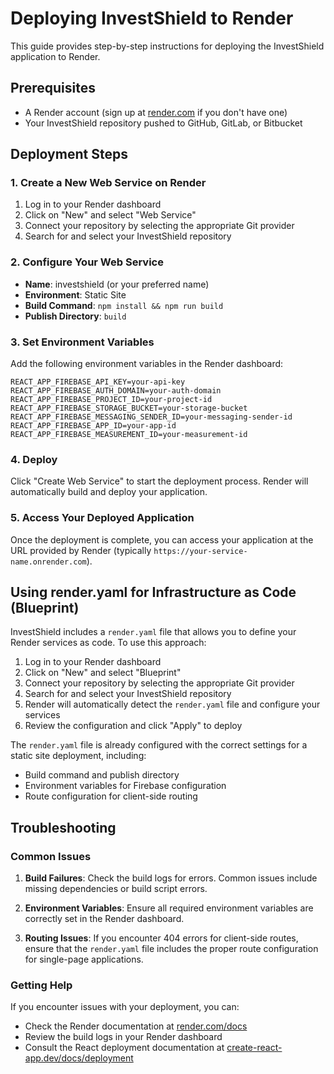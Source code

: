 # Deploying InvestShield to Render

This guide provides step-by-step instructions for deploying the InvestShield application to Render.

## Prerequisites

- A Render account (sign up at [render.com](https://render.com) if you don't have one)
- Your InvestShield repository pushed to GitHub, GitLab, or Bitbucket

## Deployment Steps

### 1. Create a New Web Service on Render

1. Log in to your Render dashboard
2. Click on "New" and select "Web Service"
3. Connect your repository by selecting the appropriate Git provider
4. Search for and select your InvestShield repository

### 2. Configure Your Web Service

- **Name**: investshield (or your preferred name)
- **Environment**: Static Site
- **Build Command**: `npm install && npm run build`
- **Publish Directory**: `build`

### 3. Set Environment Variables

Add the following environment variables in the Render dashboard:

```
REACT_APP_FIREBASE_API_KEY=your-api-key
REACT_APP_FIREBASE_AUTH_DOMAIN=your-auth-domain
REACT_APP_FIREBASE_PROJECT_ID=your-project-id
REACT_APP_FIREBASE_STORAGE_BUCKET=your-storage-bucket
REACT_APP_FIREBASE_MESSAGING_SENDER_ID=your-messaging-sender-id
REACT_APP_FIREBASE_APP_ID=your-app-id
REACT_APP_FIREBASE_MEASUREMENT_ID=your-measurement-id
```

### 4. Deploy

Click "Create Web Service" to start the deployment process. Render will automatically build and deploy your application.

### 5. Access Your Deployed Application

Once the deployment is complete, you can access your application at the URL provided by Render (typically `https://your-service-name.onrender.com`).

## Using render.yaml for Infrastructure as Code (Blueprint)

InvestShield includes a `render.yaml` file that allows you to define your Render services as code. To use this approach:

1. Log in to your Render dashboard
2. Click on "New" and select "Blueprint"
3. Connect your repository by selecting the appropriate Git provider
4. Search for and select your InvestShield repository
5. Render will automatically detect the `render.yaml` file and configure your services
6. Review the configuration and click "Apply" to deploy

The `render.yaml` file is already configured with the correct settings for a static site deployment, including:
- Build command and publish directory
- Environment variables for Firebase configuration
- Route configuration for client-side routing

## Troubleshooting

### Common Issues

1. **Build Failures**: Check the build logs for errors. Common issues include missing dependencies or build script errors.

2. **Environment Variables**: Ensure all required environment variables are correctly set in the Render dashboard.

3. **Routing Issues**: If you encounter 404 errors for client-side routes, ensure that the `render.yaml` file includes the proper route configuration for single-page applications.

### Getting Help

If you encounter issues with your deployment, you can:

- Check the Render documentation at [render.com/docs](https://render.com/docs)
- Review the build logs in your Render dashboard
- Consult the React deployment documentation at [create-react-app.dev/docs/deployment](https://create-react-app.dev/docs/deployment)